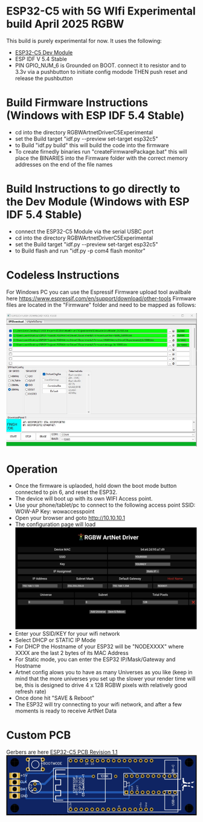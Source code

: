 # ESP32-C5 with 5G WIfi Experimental build April 2025 RGBW

This build is purely experimental for now. It uses the following:
- [ESP32-C5 Dev Module](https://docs.espressif.com/projects/esp-dev-kits/en/latest/esp32c5/esp32-c5-devkitc-1/index.html)
- ESP IDF V 5.4 Stable
- PIN GPIO_NUM_6 is Grounded on BOOT. connect it to resistor and to 3.3v via a pushbutton to initiate config modode THEN push reset and release the pushbutton

# Build Firmware Instructions (Windows with ESP IDF 5.4 Stable)

- cd into the directory RGBWArtnetDriverC5Experimental
- set the Build target "idf.py --preview set-target esp32c5"
- to Build "idf.py build" this will build the code into the firmware
- To create firnedly binaries run "createFirmwarePackage.bat" this will place the BINARIES into the Firmware folder with the correct memory addresses on the end of the file names

# Build Instructions to go directly to the Dev Module (Windows with ESP IDF 5.4 Stable)

- connect the ESP32-C5 Module via the serial USBC port
- cd into the directory RGBWArtnetDriverC5Experimental
- set the Build target "idf.py --preview set-target esp32c5"
- to Build  flash and run "idf.py -p com4 flash monitor"

# Codeless Instructions 

For Windows PC you can use the Espressif Firmware upload tool availbale here https://www.espressif.com/en/support/download/other-tools
Firmware files are located in the "Firmware" folder and need to be mapped as follows:

![Espressif Upload Tool](https://github.com/leonyuhanov/ESP32_RGBW_ArtNet/blob/main/RGBWArtnetDriverC5Experimental/Firmware/UpploadTool.jpg)

# Operation

-  Once the firmware is uplaoded, hold down the boot mode button connected to pin 6, and reset the ESP32. 
-  The device will boot up with its own WIFI Access point.
-  Use your phone/tablet/pc to connect to the following access point
SSID: WOW-AP
Key: wowaccesspoint
-  Open your browser and goto http://10.10.10.1
-  The configuration page will load 
![Web UI](https://github.com/leonyuhanov/ESP32_RGBW_ArtNet/blob/main/Firmware/ui.jpg)
-  Enter your SSID/KEY for your wifi network
-  Select DHCP or STATIC IP Mode
-  For DHCP the Hostname of your ESP32 will be "NODEXXXX" where XXXX are the last 2 bytes of its MAC Address
-  For Static mode, you can enter the ESP32 IP/Mask/Gateway and Hostname
-  Artnet config alows you to have as many Universes as you like (keep in mind that the more universes you set up the slower your render time will be, this is designed to drive 4 x 128 RGBW pixels with relatively good refresh rate)
-  Once done hit "SAVE & Reboot"
-  The ESP32 will try connecting to your wifi network, and after a few moments is ready to receive ArtNet Data

# Custom PCB

Gerbers are here [ESP32-C5 PCB Revision 1.1](https://github.com/leonyuhanov/ESP32_RGBW_ArtNet/blob/main/Module%20Build%20Documentation/Rev1.1.zip)
![Revision 1.1 PCB](https://github.com/leonyuhanov/ESP32_RGBW_ArtNet/blob/main/Module%20Build%20Documentation/revision1.1.jpg)
